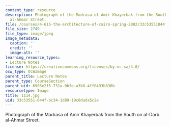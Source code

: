 ```yaml
---
content_type: resource
description: Photograph of the Madrasa of Amir Khayerbak from the South on al-Darb
  al-Ahmar Street.
file: /courses/4-615-the-architecture-of-cairo-spring-2002/33c53551044fbc341d8919c0dada5c2e_1114.jpg
file_size: 2749
file_type: image/jpeg
image_metadata:
  caption: ''
  credit: ''
  image-alt: ''
learning_resource_types:
- Lecture Notes
license: https://creativecommons.org/licenses/by-nc-sa/4.0/
ocw_type: OCWImage
parent_title: Lecture Notes
parent_type: CourseSection
parent_uid: 6903e2f5-731a-0bfe-a3b8-4ff0493b836b
resourcetype: Image
title: 1114.jpg
uid: 33c53551-044f-bc34-1d89-19c0dada5c2e
---
```

Photograph of the Madrasa of Amir Khayerbak from the South on al-Darb al-Ahmar Street.